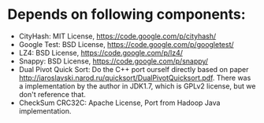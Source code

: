 Depends on following components:
===================================

- CityHash: MIT License, https://code.google.com/p/cityhash/ 
- Google Test: BSD License, https://code.google.com/p/googletest/
- LZ4: BSD License, https://code.google.com/p/lz4/
- Snappy: BSD License, https://code.google.com/p/snappy/
- Dual Pivot Quick Sort: Do the C++ port ourself directly based on paper http://iaroslavski.narod.ru/quicksort/DualPivotQuicksort.pdf. There was a implementation  by the author in JDK1.7, which is GPLv2 license, but we don't reference that.
- CheckSum CRC32C: Apache License, Port from Hadoop Java implementation.


